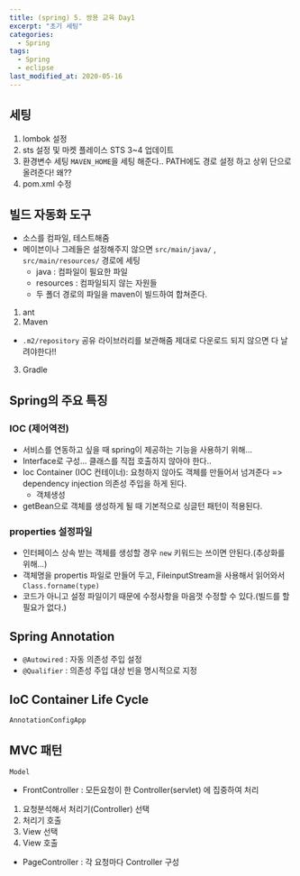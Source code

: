 ```yaml
---
title: (spring) 5. 쌍용 교육 Day1
excerpt: "초기 세팅"
categories:
  - Spring 
tags:
  - Spring
  - eclipse
last_modified_at: 2020-05-16
---
```


## 세팅
1. lombok 설정
2. sts 설정 및 마켓 플레이스 STS 3~4 업데이트
3. 환경변수 세팅 `MAVEN_HOME`을 세팅 해준다.. PATH에도 경로 설정 하고 상위 단으로 올려준다! 왜??
4. pom.xml 수정

## 빌드 자동화 도구
- 소스를 컴파일, 테스트해줌
- 메이븐이나 그레들은 설정해주지 않으면 `src/main/java/` , `src/main/resources/` 경로에 세팅
  + java : 컴파일이 필요한 파일
  + resources : 컴파일되지 않는 자원들
  + 두 폴더 경로의 파일을 maven이 빌드하여 합쳐준다.

1. ant
2. Maven
- `.m2/repository` 공유 라이브러리를 보관해줌 제대로 다운로드 되지 않으면 다 날려야한다!!
3. Gradle

## Spring의 주요 특징
### IOC (제어역전)
- 서비스를 연동하고 싶을 때 spring이 제공하는 기능을 사용하기 위해...
- Interface로 구성... 클래스를 직접 호출하지 않아야 한다..
- Ioc Container (IOC 컨테이너): 요청하지 않아도 객체를 만들어서 넘겨준다 => dependency injection 의존성 주입을 하게 된다.
  + 객체생성
- getBean으로 객체를 생성하게 될 때 기본적으로 싱글턴 패턴이 적용된다.


### properties 설정파일
- 인터페이스 상속 받는 객체를 생성할 경우 `new` 키워드는 쓰이면 안된다.(추상화를 위해...)
- 객체명을 propertis 파일로 만들어 두고, FileinputStream을 사용해서 읽어와서 `Class.forname(type)`
- 코드가 아니고 설정 파일이기 때문에 수정사항을 마음껏 수정할 수 있다.(빌드를 할 필요가 없다.)

## Spring Annotation
- `@Autowired` : 자동 의존성 주입 설정
- `@Qualifier` : 의존성 주입 대상 빈을 명시적으로 지정

## IoC Container Life Cycle
~~~java
AnnotationConfigApp
~~~

## MVC 패턴
`Model`
- FrontController : 모든요청이 한 Controller(servlet) 에 집중하여 처리
1. 요청분석해서 처리기(Controller) 선택
2. 처리기 호출
3. View 선택
4. View 호출
- PageController : 각 요청마다 Controller 구성
